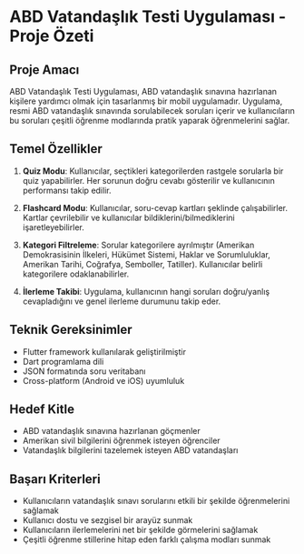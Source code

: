 # ABD Vatandaşlık Testi Uygulaması - Proje Özeti

## Proje Amacı

ABD Vatandaşlık Testi Uygulaması, ABD vatandaşlık sınavına hazırlanan kişilere yardımcı olmak için tasarlanmış bir mobil uygulamadır. Uygulama, resmi ABD vatandaşlık sınavında sorulabilecek soruları içerir ve kullanıcıların bu soruları çeşitli öğrenme modlarında pratik yaparak öğrenmelerini sağlar.

## Temel Özellikler

1. **Quiz Modu**: Kullanıcılar, seçtikleri kategorilerden rastgele sorularla bir quiz yapabilirler. Her sorunun doğru cevabı gösterilir ve kullanıcının performansı takip edilir.

2. **Flashcard Modu**: Kullanıcılar, soru-cevap kartları şeklinde çalışabilirler. Kartlar çevrilebilir ve kullanıcılar bildiklerini/bilmediklerini işaretleyebilirler.

3. **Kategori Filtreleme**: Sorular kategorilere ayrılmıştır (Amerikan Demokrasisinin İlkeleri, Hükümet Sistemi, Haklar ve Sorumluluklar, Amerikan Tarihi, Coğrafya, Semboller, Tatiller). Kullanıcılar belirli kategorilere odaklanabilirler.

4. **İlerleme Takibi**: Uygulama, kullanıcının hangi soruları doğru/yanlış cevapladığını ve genel ilerleme durumunu takip eder.

## Teknik Gereksinimler

- Flutter framework kullanılarak geliştirilmiştir
- Dart programlama dili
- JSON formatında soru veritabanı
- Cross-platform (Android ve iOS) uyumluluk

## Hedef Kitle

- ABD vatandaşlık sınavına hazırlanan göçmenler
- Amerikan sivil bilgilerini öğrenmek isteyen öğrenciler
- Vatandaşlık bilgilerini tazelemek isteyen ABD vatandaşları

## Başarı Kriterleri

- Kullanıcıların vatandaşlık sınavı sorularını etkili bir şekilde öğrenmelerini sağlamak
- Kullanıcı dostu ve sezgisel bir arayüz sunmak
- Kullanıcıların ilerlemelerini net bir şekilde görmelerini sağlamak
- Çeşitli öğrenme stillerine hitap eden farklı çalışma modları sunmak
